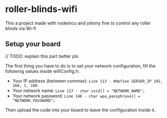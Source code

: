 # roller-blinds-wifi

This a project made with nodemcu and johnny five to control any roller blinds
via Wi-fi

## Setup your board

// TODO: explain this part better pls

The first thing you have to do is to set your network configuration, fill the
following values inside wifiConfig.h:

* Your IP address (between commas): `Line 113 - #define SERVER_IP 192, 168, 1,
  100`
* Your network name: `Line 117 - char ssid[] = "NETWORK_NAME";`
* Your network password: `Line 146 - char wpa_passphrase[] =
  "NETWORK_PASSWORD";`

Then upload the code into your board to leave the configuration inside it.
